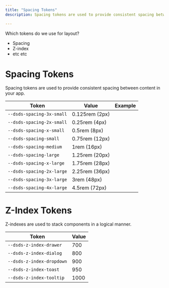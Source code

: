 ```yaml
---
title: "Spacing Tokens"
description: Spacing tokens are used to provide consistent spacing between content in your app.

---
```


Which tokens do we use for layout?

- Spacing
- Z-index
- etc etc

# Spacing Tokens

Spacing tokens are used to provide consistent spacing between content in your app.

| Token                   | Value          | Example                                                                                                         |
| ----------------------- | -------------- | --------------------------------------------------------------------------------------------------------------- |
| `--dsds-spacing-3x-small` | 0.125rem (2px) | <div class="spacing-demo" style="width: var(--dsds-spacing-3x-small); height: var(--dsds-spacing-3x-small);"></div> |
| `--dsds-spacing-2x-small` | 0.25rem (4px)  | <div class="spacing-demo" style="width: var(--dsds-spacing-2x-small); height: var(--dsds-spacing-2x-small);"></div> |
| `--dsds-spacing-x-small`  | 0.5rem (8px)   | <div class="spacing-demo" style="width: var(--dsds-spacing-x-small); height: var(--dsds-spacing-x-small);"></div>   |
| `--dsds-spacing-small`    | 0.75rem (12px) | <div class="spacing-demo" style="width: var(--dsds-spacing-small); height: var(--dsds-spacing-small);"></div>       |
| `--dsds-spacing-medium`   | 1rem (16px)    | <div class="spacing-demo" style="width: var(--dsds-spacing-medium); height: var(--dsds-spacing-medium);"></div>     |
| `--dsds-spacing-large`    | 1.25rem (20px) | <div class="spacing-demo" style="width: var(--dsds-spacing-large); height: var(--dsds-spacing-large);"></div>       |
| `--dsds-spacing-x-large`  | 1.75rem (28px) | <div class="spacing-demo" style="width: var(--dsds-spacing-x-large); height: var(--dsds-spacing-x-large);"></div>   |
| `--dsds-spacing-2x-large` | 2.25rem (36px) | <div class="spacing-demo" style="width: var(--dsds-spacing-2x-large); height: var(--dsds-spacing-2x-large);"></div> |
| `--dsds-spacing-3x-large` | 3rem (48px)    | <div class="spacing-demo" style="width: var(--dsds-spacing-3x-large); height: var(--dsds-spacing-3x-large);"></div> |
| `--dsds-spacing-4x-large` | 4.5rem (72px)  | <div class="spacing-demo" style="width: var(--dsds-spacing-4x-large); height: var(--dsds-spacing-4x-large);"></div> |

# Z-Index Tokens

Z-indexes are used to stack components in a logical manner.

| Token                   | Value |
| ----------------------- | ----- |
| `--dsds-z-index-drawer`   | 700   |
| `--dsds-z-index-dialog`   | 800   |
| `--dsds-z-index-dropdown` | 900   |
| `--dsds-z-index-toast`    | 950   |
| `--dsds-z-index-tooltip`  | 1000  |
